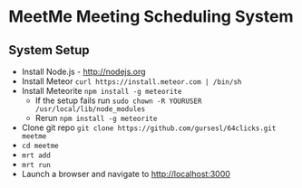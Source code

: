 MeetMe Meeting Scheduling System
========================================

System Setup
----------------------------------------
* Install Node.js - http://nodejs.org
* Install Meteor `curl https://install.meteor.com | /bin/sh`
* Install Meteorite `npm install -g meteorite`
	* If the setup fails run `sudo chown -R YOURUSER  /usr/local/lib/node_modules`
	* Rerun `npm install -g meteorite`
* Clone git repo `git clone https://github.com/gursesl/64clicks.git meetme`
* `cd meetme`
* `mrt add`
* `mrt run`
* Launch a browser and navigate to [http://localhost:3000](http://localhost:3000)

